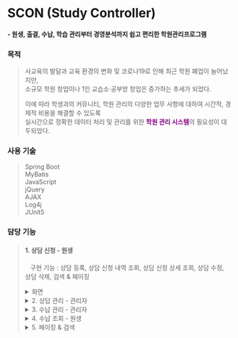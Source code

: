 # SCON (Study Controller)
#### - 원생, 출결, 수납, 학습 관리부터 경영분석까지 쉽고 편리한 학원관리프로그램
### 목적
> 사교육의 발달과 교육 환경의 변화 및 코로나19로 인해 최근 학원 폐업이 늘어났지만,  
> 소규모 학원 창업이나 1인 교습소·공부방 창업은 증가하는 추세가 되었다.  
> 
> 이에 따라 학생과의 커뮤니티, 학원 관리의 다양한 업무 사항에 대하여 시간적, 경제적 비용을 해결할 수 있도록  
> 실시간으로 정확한 데이터 처리 및 관리를 위한 <span style="color:purple">**학원 관리 시스템**</span>의 필요성이 대두되었다.
### 사용 기술
> Spring Boot  
> MyBatis  
> JavaScript  
> jQuery  
> AJAX  
> Log4j  
> JUnit5
### 담당 기능
> #### 1. 상담 신청 - 원생
> &nbsp;&nbsp;&nbsp;구현 기능 : 상담 등록, 상담 신청 내역 조회, 상담 신청 상세 조회, 상담 수정, 상담 삭제, 검색 & 페이징
> &nbsp;&nbsp;<details>
> <summary>화면</summary>
> 
> </details>
> <details>
> <summary>2. 상담 관리 - 관리자</summary>
> 
> </details>
> <details>
> <summary>3. 수납 관리 - 관리자</summary>
> 
> </details>
> <details>
> <summary>4. 수납 조회 - 원생</summary>
> 
> </details>
> <details>
> <summary>5. 페이징 & 검색</summary>
> 
> </details>
